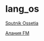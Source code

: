 # lang_os

[Sputnik Ossetia](https://icecast-rian.cdnvideo.ru/voicetsk?n=01e3fd9c71662fe4b60e)

[Алания FM](http://vgtrk15.hostingradio.ru:8011/vgtrk15128.mp3?n=35dcd94c169c17ceb11f)

